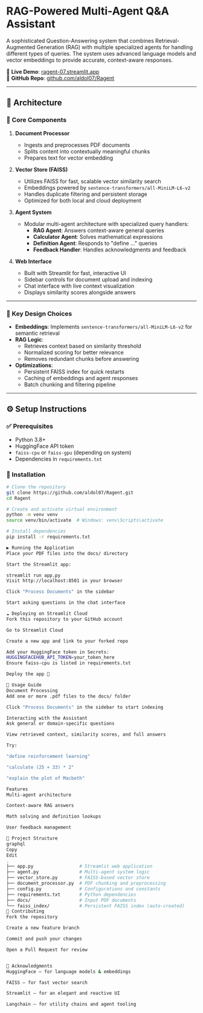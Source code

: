 # RAG-Powered Multi-Agent Q&A Assistant

A sophisticated Question-Answering system that combines Retrieval-Augmented Generation (RAG) with multiple specialized agents for handling different types of queries. The system uses advanced language models and vector embeddings to provide accurate, context-aware responses.

🔗 **Live Demo**: [ragent-07.streamlit.app](https://ragent-07.streamlit.app/)  
📂 **GitHub Repo**: [github.com/aldol07/Ragent](https://github.com/aldol07/Ragent)

---

## 🧠 Architecture

### 🔧 Core Components

1. **Document Processor**
   - Ingests and preprocesses PDF documents
   - Splits content into contextually meaningful chunks
   - Prepares text for vector embedding

2. **Vector Store (FAISS)**
   - Utilizes FAISS for fast, scalable vector similarity search
   - Embeddings powered by `sentence-transformers/all-MiniLM-L6-v2`
   - Handles duplicate filtering and persistent storage
   - Optimized for both local and cloud deployment

3. **Agent System**
   - Modular multi-agent architecture with specialized query handlers:
     - **RAG Agent**: Answers context-aware general queries
     - **Calculator Agent**: Solves mathematical expressions
     - **Definition Agent**: Responds to "define ..." queries
     - **Feedback Handler**: Handles acknowledgments and feedback

4. **Web Interface**
   - Built with Streamlit for fast, interactive UI
   - Sidebar controls for document upload and indexing
   - Chat interface with live context visualization
   - Displays similarity scores alongside answers

---

### 🎯 Key Design Choices

- **Embeddings**: Implements `sentence-transformers/all-MiniLM-L6-v2` for semantic retrieval
- **RAG Logic**:
  - Retrieves context based on similarity threshold
  - Normalized scoring for better relevance
  - Removes redundant chunks before answering
- **Optimizations**:
  - Persistent FAISS index for quick restarts
  - Caching of embeddings and agent responses
  - Batch chunking and filtering pipeline

---

## ⚙️ Setup Instructions

### ✅ Prerequisites

- Python 3.8+
- HuggingFace API token
- `faiss-cpu` or `faiss-gpu` (depending on system)
- Dependencies in `requirements.txt`

### 🚀 Installation

```bash
# Clone the repository
git clone https://github.com/aldol07/Ragent.git
cd Ragent

# Create and activate virtual environment
python -m venv venv
source venv/bin/activate  # Windows: venv\Scripts\activate

# Install dependencies
pip install -r requirements.txt

▶️ Running the Application
Place your PDF files into the docs/ directory

Start the Streamlit app:

streamlit run app.py
Visit http://localhost:8501 in your browser

Click "Process Documents" in the sidebar

Start asking questions in the chat interface

☁️ Deploying on Streamlit Cloud
Fork this repository to your GitHub account

Go to Streamlit Cloud

Create a new app and link to your forked repo

Add your HuggingFace token in Secrets:
HUGGINGFACEHUB_API_TOKEN=your_token_here
Ensure faiss-cpu is listed in requirements.txt

Deploy the app 🚀

💬 Usage Guide
Document Processing
Add one or more .pdf files to the docs/ folder

Click "Process Documents" in the sidebar to start indexing

Interacting with the Assistant
Ask general or domain-specific questions

View retrieved context, similarity scores, and full answers

Try:

"define reinforcement learning"

"calculate (25 + 33) * 2"

"explain the plot of Macbeth"

Features
Multi-agent architecture

Context-aware RAG answers

Math solving and definition lookups

User feedback management

📁 Project Structure
graphql
Copy
Edit
.
├── app.py                 # Streamlit web application
├── agent.py               # Multi-agent system logic
├── vector_store.py        # FAISS-based vector store
├── document_processor.py  # PDF chunking and preprocessing
├── config.py              # Configurations and constants
├── requirements.txt       # Python dependencies
├── docs/                  # Input PDF documents
└── faiss_index/           # Persistent FAISS index (auto-created)
🤝 Contributing
Fork the repository

Create a new feature branch

Commit and push your changes

Open a Pull Request for review


🙏 Acknowledgments
HuggingFace — for language models & embeddings

FAISS — for fast vector search

Streamlit — for an elegant and reactive UI

Langchain — for utility chains and agent tooling
